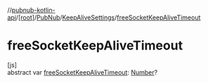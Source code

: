 //[pubnub-kotlin-api](../../../../index.md)/[[root]](../../index.md)/[PubNub](../index.md)/[KeepAliveSettings](index.md)/[freeSocketKeepAliveTimeout](free-socket-keep-alive-timeout.md)

# freeSocketKeepAliveTimeout

[js]\
abstract var [freeSocketKeepAliveTimeout](free-socket-keep-alive-timeout.md): [Number](https://kotlinlang.org/api/latest/jvm/stdlib/kotlin/-number/index.html)?
